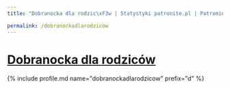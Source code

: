 ```yaml
---
title: "Dobranocka dla rodzic\xF3w | Statystyki patronite.pl | Patromierz"

permalink: /dobranockadlarodzicow
---
```


# [Dobranocka dla rodziców](https://patronite.pl/dobranockadlarodzicow)

{% include profile.md name="dobranockadlarodzicow" prefix="d" %}
